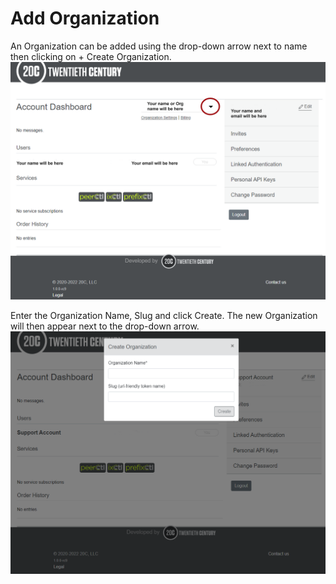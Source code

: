 # Add Organization

An Organization can be added using the drop-down arrow next to name then clicking on + Create Organization.
   ![](img/addorg.png)
   
Enter the Organization Name, Slug and click Create. The new Organization will then appear next to the drop-down arrow.
   ![](img/createorgpop.png)

